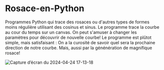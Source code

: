 # Rosace-en-Python
Programmes Python qui trace des rosaces ou d'autres types de formes moins régulière utilisant des cosinus et sinus. 
Le programme trace la courbe au cour du temps sur un canvas.
On peut s'amuser à changer les paramètres pour découvrir de nouvelle courbe!
Le programme est plûtot simple, mais satisfaisant : On a la curosité de savoir quel sera 
la prochaine direction de notre courbe. Mais, aussi par la génénération de magnifique rosace!


![Capture d’écran du 2024-04-24 17-13-18](https://github.com/MSengler/Rosace-en-Python/assets/144023830/3c99ff35-2e98-400a-bce5-db8bb1c7faad)

